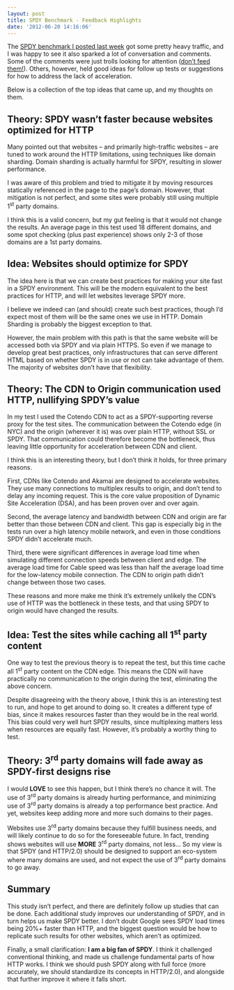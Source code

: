 ```yaml
---
layout: post
title: SPDY Benchmark - Feedback Highlights
date: '2012-06-20 14:16:06'
---
```



The [SPDY benchmark I posted last week](http://www.guypo.com/technical/not-as-spdy-as-you-thought/) got some pretty heavy traffic, and I was happy to see it also sparked a lot of conversation and comments. Some of the comments were just trolls looking for attention ([don’t feed them!](http://www.slideshare.net/stubbornella/dont-feed-the-trolls)). Others, however, held good ideas for follow up tests or suggestions for how to address the lack of acceleration.

Below is a collection of the top ideas that came up, and my thoughts on them.


## Theory: SPDY wasn’t faster because websites optimized for HTTP

Many pointed out that websites – and primarily high-traffic websites – are tuned to work around the HTTP limitations, using techniques like domain sharding. Domain sharding is actually harmful for SPDY, resulting in slower performance.

I was aware of this problem and tried to mitigate it by moving resources statically referenced in the page to the page’s domain. However, that mitigation is not perfect, and some sites were probably still using multiple 1<sup>st</sup> party domains.

I think this is a valid concern, but my gut feeling is that it would not change the results. An average page in this test used 18 different domains, and some spot checking (plus past experience) shows only 2-3 of those domains are a 1st party domains.


## Idea: Websites should optimize for SPDY

The idea here is that we can create best practices for making your site fast in a SPDY environment. This will be the modern equivalent to the best practices for HTTP, and will let websites leverage SPDY more.

I believe we indeed can (and should) create such best practices, though I’d expect most of them will be the same ones we use in HTTP. Domain Sharding is probably the biggest exception to that.

However, the main problem with this path is that the same website will be accessed both via SPDY and via plain HTTPS. So even if we manage to develop great best practices, only infrastructures that can serve different HTML based on whether SPDY is in use or not can take advantage of them. The majority of websites don’t have that flexibility.


## Theory: The CDN to Origin communication used HTTP, nullifying SPDY’s value

In my test I used the Cotendo CDN to act as a SPDY-supporting reverse proxy for the test sites. The communication between the Cotendo edge (in NYC) and the origin (wherever it is) was over plain HTTP, without SSL or SPDY. That communication could therefore become the bottleneck, thus leaving little opportunity for acceleration between CDN and client.

I think this is an interesting theory, but I don’t think it holds, for three primary reasons.

First, CDNs like Cotendo and Akamai are designed to accelerate websites. They use many connections to multiplex results to origin, and don’t tend to delay any incoming request. This is the core value proposition of Dynamic Site Acceleration (DSA), and has been proven over and over again.

Second, the average latency and bandwidth between CDN and origin are far better than those between CDN and client. This gap is especially big in the tests run over a high latency mobile network, and even in those conditions SPDY didn’t accelerate much.

Third, there were significant differences in average load time when simulating different connection speeds between client and edge. The average load time for Cable speed was less than half the average load time for the low-latency mobile connection. The CDN to origin path didn’t change between those two cases.

These reasons and more make me think it’s extremely unlikely the CDN’s use of HTTP was the bottleneck in these tests, and that using SPDY to origin would have changed the results.


## Idea: Test the sites while caching all 1<sup>st</sup> party content

One way to test the previous theory is to repeat the test, but this time cache all 1<sup>st</sup> party content on the CDN edge. This means the CDN will have practically no communication to the origin during the test, eliminating the above concern.

Despite disagreeing with the theory above, I think this is an interesting test to run, and hope to get around to doing so. It creates a different type of bias, since it makes resources faster than they would be in the real world. This bias could very well hurt SPDY results, since multiplexing matters less when resources are equally fast. However, it’s probably a worthy thing to test.


## Theory: 3<sup>rd</sup> party domains will fade away as SPDY-first designs rise

I would **LOVE** to see this happen, but I think there’s no chance it will. The use of 3<sup>rd</sup> party domains is already hurting performance, and minimizing use of 3<sup>rd</sup> party domains is already a top performance best practice. And yet, websites keep adding more and more such domains to their pages.

Websites use 3<sup>rd</sup> party domains because they fulfill business needs, and will likely continue to do so for the foreseeable future. In fact, trending shows websites will use **MORE** 3<sup>rd</sup> party domains, not less… So my view is that SPDY (and HTTP/2.0) should be designed to support an eco-system where many domains are used, and not expect the use of 3<sup>rd</sup> party domains to go away.


## Summary

This study isn’t perfect, and there are definitely follow up studies that can be done. Each additional study improves our understanding of SPDY, and in turn helps us make SPDY better. I don’t doubt Google sees SPDY load times being 20%+ faster than HTTP, and the biggest question would be how to replicate such results for other websites, which aren’t as optimized.

Finally, a small clarification: **I am a big fan of SPDY**. I think it challenged conventional thinking, and made us challenge fundamental parts of how HTTP works. I think we should push SPDY along with full force (more accurately, we should standardize its concepts in HTTP/2.0), and alongside that further improve it where it falls short.

 


